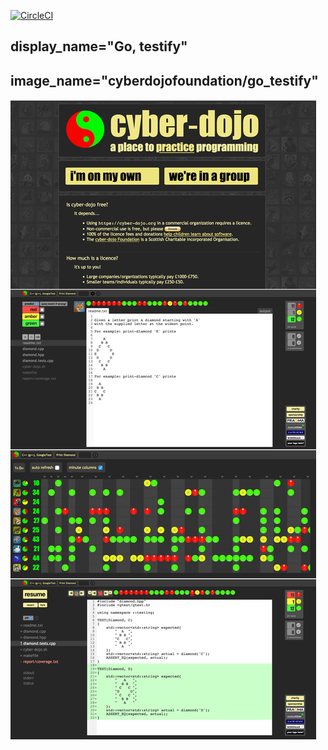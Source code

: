 [![CircleCI](https://circleci.com/gh/cyber-dojo-languages/go-testify.svg?style=svg)](https://circleci.com/gh/cyber-dojo-languages/go-testify)

## display_name="Go, testify"
## image_name="cyberdojofoundation/go_testify"

![cyber-dojo.org home page](https://github.com/cyber-dojo/cyber-dojo/blob/master/shared/home_page_snapshot.png)